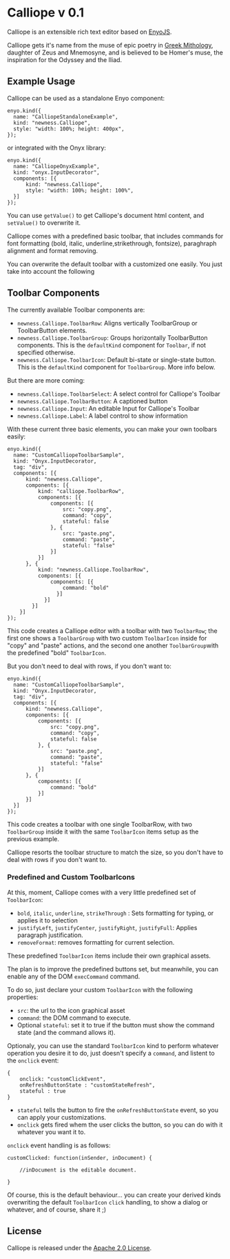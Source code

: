 Calliope v 0.1
==============


Calliope is an extensible rich text editor based on [EnyoJS](http://www.enyojs.com).

Calliope gets it's name from the muse of epic poetry in [Greek Mithology](http://en.wikipedia.org/wiki/Calliope), daughter of Zeus and Mnemosyne, and is believed to be Homer's muse, the inspiration for the Odyssey and the Iliad.

Example Usage
-------------

Calliope can be used as a standalone Enyo component:

    enyo.kind({
      name: "CalliopeStandaloneExample",
      kind: "newness.Calliope",
      style: "width: 100%; height: 400px",
    });
	
or integrated with the Onyx library:

    enyo.kind({
      name: "CalliopeOnyxExample",
      kind: "onyx.InputDecorator",
      components: [{
          kind: "newness.Calliope",
          style: "width: 100%; height: 100%",
      }]
    });

You can use `getValue()` to get Calliope's document html content, and `setValue()` to overwrite it.

Calliope comes with a predefined basic toolbar, that includes commands for font formatting (bold, italic, underline,strikethrough, fontsize), paraghraph alignment and format removing.

You can overwrite the default toolbar with a customized one easily. You just take into account the following

Toolbar Components
------------------

The currently available Toolbar components are:

* `newness.Calliope.ToolbarRow`: Aligns vertically ToolbarGroup or ToolbarButton elements.
* `newness.Calliope.ToolbarGroup`: Groups horizontally ToolbarButton components. This is the `defaultKind` component for `Toolbar`, if not specified otherwise.
* `newness.Calliope.ToolbarIcon`: Default bi-state or single-state button. This is the `defaultKind` component for `ToolbarGroup`. More info below.

But there are more coming:

* `newness.Calliope.ToolbarSelect`: A select control for Calliope's Toolbar
* `newness.Calliope.ToolbarButton`: A captioned button
* `newness.Calliope.Input`: An editable Input for Calliope's Toolbar
* `newness.Calliope.Label`: A label control to show information

With these current three basic elements, you can make your own toolbars easily:

    enyo.kind({
      name: "CustomCalliopeToolbarSample",
      kind: "Onyx.InputDecorator,
      tag: "div",
      components: [{
          kind: "newness.Calliope",
          components: [{
              kind: "calliope.ToolbarRow",
              components: [{
                  components: [{
                      src: "copy.png",
                      command: "copy",
                      stateful: false
                  }, {
                      src: "paste.png",
                      command: "paste",
                      stateful: "false"
                  }]
              }]
          }, {
              kind: "newness.Calliope.ToolbarRow",
              components: [{
                  components: [{
                      command: "bold"
                    }]
                }]
            }]
        }]
    });
                  
This code creates a Calliope editor with a toolbar with two `ToolbarRow`; the first one shows a `ToolbarGroup` with two custom `ToolbarIcon` inside for "copy" and "paste" actions, and the second one another `ToolbarGroup`with the predefined "bold" `ToolbarIcon`.

But you don't need to deal with rows, if you don't want to:

    enyo.kind({
      name: "CustomCalliopeToolbarSample",
      kind: "Onyx.InputDecorator,
      tag: "div",
      components: [{
          kind: "newness.Calliope",
          components: [{
              components: [{
                  src: "copy.png",
                  command: "copy",
                  stateful: false
              }, {
                  src: "paste.png",
                  command: "paste",
                  stateful: "false"
              }]
          }, {
              components: [{
                  command: "bold"
              }]
          }]
      }]
    });

This code creates a toolbar with one single ToolbarRow, with two `ToolbarGroup` inside it with the same `ToolbarIcon` items setup as the previous example.

Calliope resorts the toolbar structure to match the size, so you don't have to deal with rows if you don't want to.

### Predefined and Custom ToolbarIcons

At this, moment, Calliope comes with a very little predefined set of `ToolbarIcon`:

* `bold`, `italic`, `underline`, `strikeThrough` : Sets formatting for typing, or applies it to selection
* `justifyLeft`, `justifyCenter`, `justifyRight`, `justifyFull`: Applies paragraph justification.
* `removeFormat`: removes formatting for current selection.

These predefined `ToolbarIcon` items include their own graphical assets.

The plan is to improve the predefined buttons set, but meanwhile, you can enable any of the DOM `execCommand` command.

To do so, just declare your custom `ToolbarIcon` with the following properties:

* `src`: the url to the icon graphical asset
* `command`: the DOM command to execute.
* Optional `stateful`: set it to true if the button must show the command state (and the command allows it).

Optionaly, you can use the standard `ToolbarIcon` kind to perform whatever operation you desire it to do, just doesn't specify a `command`, and listent to the `onclick` event:

	{
		onclick: "customClickEvent",
		onRefreshButtonState : "customStateRefresh",
		stateful : true
	}
	
* `stateful` tells the button to fire the `onRefreshButtonState` event, so you can apply your customizations.
* `onclick` gets fired whem the user clicks the button, so you can do with it whatever you want it to.

`onclick` event handling is as follows: 

	customClicked: function(inSender, inDocument) {
	
		//inDocument is the editable document.
		
	}

Of course, this is the default behaviour... you can create your derived kinds overwriting the default `ToolbarIcon` `click` handling, to show a dialog or whatever, and of course, share it ;)

License
-------

Calliope is released under the [Apache 2.0 License](http://www.apache.org/licenses/LICENSE-2.0).